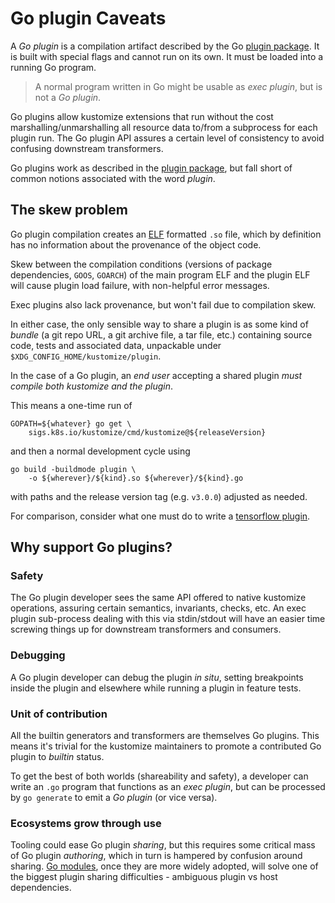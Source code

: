 [plugin package]: https://golang.org/pkg/plugin
[Go modules]: https://github.com/golang/go/wiki/Modules
[ELF]: https://en.wikipedia.org/wiki/Executable_and_Linkable_Format
[tensorflow plugin]: https://www.tensorflow.org/guide/extend/op

# Go plugin Caveats

A _Go plugin_ is a compilation artifact described
by the Go [plugin package].  It is built with
special flags and cannot run on its own.
It must be loaded into a running Go program.

> A normal program written in Go might be usable
> as _exec plugin_, but is not a _Go plugin_.

Go plugins allow kustomize extensions that run
without the cost marshalling/unmarshalling all
resource data to/from a subprocess for each plugin
run.  The Go plugin API assures a certain level of
consistency to avoid confusing downstream
transformers.

Go plugins work as described in the [plugin
package], but fall short of common notions
associated with the word _plugin_.

## The skew problem

Go plugin compilation creates an [ELF] formatted
`.so` file, which by definition has no information
about the provenance of the object code.

Skew between the compilation conditions (versions
of package dependencies, `GOOS`, `GOARCH`) of the
main program ELF and the plugin ELF will cause
plugin load failure, with non-helpful error
messages.

Exec plugins also lack provenance, but won't fail
due to compilation skew.

In either case, the only sensible way to share a
plugin is as some kind of _bundle_ (a git repo
URL, a git archive file, a tar file, etc.)
containing source code, tests and associated data,
unpackable under
`$XDG_CONFIG_HOME/kustomize/plugin`.

In the case of a Go plugin, an _end user_
accepting a shared plugin _must compile both
kustomize and the plugin_.

This means a one-time run of
```
GOPATH=${whatever} go get \
    sigs.k8s.io/kustomize/cmd/kustomize@${releaseVersion}

```

and then a normal development cycle using

```
go build -buildmode plugin \
    -o ${wherever}/${kind}.so ${wherever}/${kind}.go
```
with paths and the release version tag (e.g. `v3.0.0`)
adjusted as needed.

For comparison, consider what one
must do to write a [tensorflow plugin].

## Why support Go plugins?

### Safety
 
The Go plugin developer sees the same API offered
to native kustomize operations, assuring certain
semantics, invariants, checks, etc.  An exec
plugin sub-process dealing with this via
stdin/stdout will have an easier time screwing
things up for downstream transformers and
consumers.

### Debugging

A Go plugin developer can debug the plugin _in
situ_, setting breakpoints inside the plugin and
elsewhere while running a plugin in feature tests.

### Unit of contribution 

All the builtin generators and transformers
are themselves Go plugins.  This means it's
trivial for the kustomize maintainers to
promote a contributed Go plugin to
_builtin_ status.

To get the best of both worlds (shareability and safety),
a developer can write an `.go` program that functions
as an _exec plugin_, but can be processed by `go generate`
to emit a _Go plugin_ (or vice versa).

### Ecosystems grow through use

Tooling could ease Go plugin _sharing_, but this
requires some critical mass of Go plugin
_authoring_, which in turn is hampered by
confusion around sharing.  [Go modules], once they
are more widely adopted, will solve one of the
biggest plugin sharing difficulties - ambiguous
plugin vs host dependencies.
